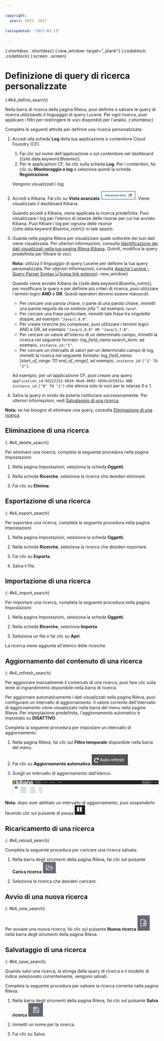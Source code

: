 ```yaml
---

copyright:
  years: 2015, 2017

lastupdated: "2017-03-13"

---
```



{:shortdesc: .shortdesc}
{:new_window: target="_blank"}
{:codeblock: .codeblock}
{:screen: .screen}

# Definizione di query di ricerca personalizzate
{:#k4_define_search}

Nella barra di ricerca della pagina Rileva, puoi definire e salvare le query di ricerca utilizzando il linguaggio di query Lucene. Per ogni ricerca, puoi applicare i filtri per restringere le voci disponibili per l'analisi.
{:shortdesc}

Completa le seguenti attività per definire una ricerca personalizzata:

1. Accedi alla scheda **Log** della tua applicazione o contenitore Cloud Foundry (CF). 

    1. Fai clic sul nome dell'applicazione o sul contenitore nel dashboard {{site.data.keyword.Bluemix}}.
    2. Per le applicazioni CF, fai clic sulla scheda **Log**. Per i contenitori, fai clic su **Monitoraggio e log** e seleziona quindi la scheda **Registrazione**.
    
    Vengono visualizzati i log.

2. Accedi a Kibana. Fai clic su **Vista avanzata** ![link Vista avanzata](images/logging_advanced_view.jpg "Advanced view link"). Viene visualizzato il dashboard Kibana.

    Quando accedi a Kibana, viene applicata la ricerca predefinita. Puoi visualizzare i log per l'elenco di istanze delle risorse per cui hai avviato Kibana. Puoi filtrare i log per ognuna delle risorse {{site.data.keyword.Bluemix_notm}} in tale spazio.

3. Guarda nella pagina Rileva per visualizzare quale sottorete dei tuoi dati viene visualizzata. Per ulteriori informazioni, consulta [Identificazione dei dati visualizzati nella tua pagina Rileva Kibana](logging_kibana_analize_logs_interactively.html#k4_identify_data). Quindi, modifica la query predefinita per filtrare le voci.

    **Nota:** utilizza il linguaggio di query Lucene per definire la tua query personalizzata. Per ulteriori informazioni, consulta [Apache Lucene - Query Parser Syntax  ![Icona link esterno](../../../icons/launch-glyph.svg "Icona link esterno")](https://lucene.apache.org/core/2_9_4/queryparsersyntax.html){: new_window}
    
    Quando viene avviato Kibana da {{site.data.keyword.Bluemix_notm}}, per modificare la query e per definire più criteri di ricerca, puoi utilizzare i termini logici **AND** e **OR**. Questi operatori devono essere maiuscoli.    
    
    * Per cercare una parola chiave, o parte di una parola chiave, immetti una parola seguita da un simbolo jolly \*, ad esempio `Java*`. 
    * Per cercare una frase particolare, immetti tale frase tra virgolette doppie, ad esempio `"Java/1.8.0"`.
    * Per creare ricerche più complesse, puoi utilizzare i termini logici AND e OR, ad esempio `"Java/1.8.0" OR "Java/1.7.0"`.
    * Per cercare un valore all'interno di un determinato campo, immetti la ricerca nel seguente formato: *log_field_name:search_term*; ad esempio, `instance_id:"1"`.
    * Per cercare un intervallo di valori per un determinato campo di log, immetti la ricerca nel seguente formato: *log_field_name:[start_of_range TO end_of_range]*, ad esempio, `instance_id:["1" TO "2"]`.

     Ad esempio, per un'applicazione CF, puoi creare una query `application_id:9d222152-8834-4bab-8685-3036cd25931a AND instance_id:["0" TO "1"]` che elenca solo le voci per le istanze *0* e *1*. 

4. Salva la query in modo da poterla riutilizzare successivamente. Per ulteriori informazioni, vedi [Salvataggio di una ricerca](logging_kibana_filtering_logs.html#k4_save_search). 

**Nota:** se hai bisogno di eliminare una query, consulta [Eliminazione di una ricerca](logging_kibana_filtering_logs.html#k4_delete_search).



## Eliminazione di una ricerca
{: #k4_delete_search}

Per eliminare una ricerca, completa la seguente procedura nella pagina Impostazioni:

1. Nella pagina Impostazioni, seleziona la scheda **Oggetti**.

2. Nella scheda **Ricerche**, seleziona la ricerca che desideri eliminare.

3. Fai clic su **Elimina**.


## Esportazione di una ricerca
{: #k4_export_search}

Per esportare una ricerca, completa la seguente procedura nella pagina Impostazioni:

1. Nella pagina Impostazioni, seleziona la scheda **Oggetti**.

2. Nella scheda **Ricerche**, seleziona la ricerca che desideri esportare.

3. Fai clic su **Esporta**.

4. Salva il file.

 
## Importazione di una ricerca
{: #k4_import_search}

Per importare una ricerca, completa la seguente procedura nella pagina Impostazioni:

1. Nella pagina Impostazioni, seleziona la scheda **Oggetti**.

2. Nella scheda **Ricerche**, seleziona **Importa**.

3. Seleziona un file e fai clic su **Apri**.

La ricerca viene aggiunta all'elenco delle ricerche.

## Aggiornamento del contenuto di una ricerca
{: #k4_refresh_search}

Per aggiornare manualmente il contenuto di una ricerca, puoi fare clic sulla lente di ingrandimento disponibile nella barra di ricerca. 

Per aggiornare automaticamente i dati visualizzati nella pagina Rileva, puoi configurare un intervallo di aggiornamento. Il valore corrente dell'intervallo di aggiornamento viene visualizzato nella barra del menu nella pagine Rileva. Per impostazione predefinita, l'aggiornamento automatico è impostato su **DISATTIVO**.

Completa la seguente procedura per impostare un intervallo di aggiornamento:

1. Nella pagina Rileva, fai clic sul **Filtro temporale** disponibile nella barra del menu.

2. Fai clic su **Aggiornamento automatico** ![Aggiornamento automatico](images/k4_auto_refresh_icon.jpg "Aggiornamento automatico").

3. Scegli un intervallo di aggiornamento dall'elenco. 

    ![Opzioni intervallo di aggiornamento](images/k4_change_autorefresh.jpg "Opzioni intervallo di aggiornamento")


**Nota**: dopo aver abilitato un intervallo di aggiornamento, puoi sospenderlo facendo clic sul pulsante di pausa ![Pausa](images/k4_auto_refresh_pause_icon.jpg "Pausa").


## Ricaricamento di una ricerca
{: #k4_reload_search}

Completa la seguente procedura per caricare una ricerca salvata:

1. Nella barra degli strumenti della pagina Rileva, fai clic sul pulsante **Carica ricerca** ![Carica ricerca](images/k4_load_icon.jpg "Carica ricerca").

2. Seleziona la ricerca che desideri caricare. 

## Avvio di una nuova ricerca
{: #k4_new_search}

Per avviare una nuova ricerca, fai clic sul pulsante **Nuova ricerca** ![Nuova ricerca](images/k4_new_search_icon.jpg "Nuova ricerca") nella barra degli strumenti della pagina Rileva.

## Salvataggio di una ricerca 
{: #k4_save_search}

Quando salvi una ricerca, la stringa della query di ricerca e il modello di indice selezionato correntemente, vengono salvati.

Completa la seguente procedura per salvare la ricerca corrente nella pagina Rileva:

1. Nella barra degli strumenti della pagina Rileva, fai clic sul pulsante **Salva ricerca** ![Salva ricerca](images/k4_save_search_icon.jpg "Salva ricerca").

2. Immetti un nome per la ricerca.

3. Fai clic su Salva. 
